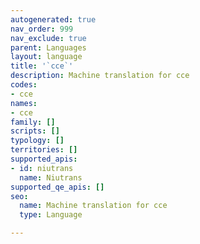 ```yaml
---
autogenerated: true
nav_order: 999
nav_exclude: true
parent: Languages
layout: language
title: '`cce`'
description: Machine translation for cce
codes:
- cce
names:
- cce
family: []
scripts: []
typology: []
territories: []
supported_apis:
- id: niutrans
  name: Niutrans
supported_qe_apis: []
seo:
  name: Machine translation for cce
  type: Language

---
```


